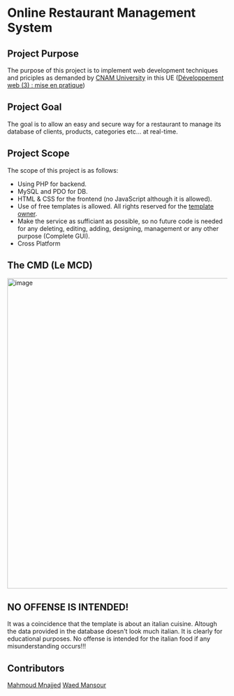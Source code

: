 # Online Restaurant Management System
## Project Purpose
The purpose of this project is to implement web development techniques and priciples as demanded by [CNAM University](https://si.isae.edu.lb/) in this UE ([Développement web (3) : mise en pratique](https://formation.cnam.fr/rechercher-par-discipline/developpement-web-3-mise-en-pratique-208576.kjsp?RF=&EXT=cnam))

## Project Goal
The goal is to allow an easy and secure way for a restaurant to manage its database of clients, products, categories etc... at real-time.
## Project Scope
The scope of this project is as follows:
- Using PHP for backend.
- MySQL and PDO for DB.
- HTML & CSS for the frontend (no JavaScript although it is allowed).
- Use of free templates is allowed. All rights reserved for the [template owner](https://htmlcodex.com/demo/?item=140).
- Make the service as sufficiant as possible, so no future code is needed for any deleting, editing, adding, designing, management or any other purpose (Complete GUI).
- Cross Platform

## The CMD (Le MCD)
<img width="853" height="710" alt="image" src="https://github.com/user-attachments/assets/8172c6d5-bb0f-4e09-bedf-0226745562d2" />

## NO OFFENSE IS INTENDED!
It was a coincidence that the template is about an italian cuisine. Altough the data provided in the database doesn't look much italian. It is clearly for educational purposes. No offense is intended for the italian food if any misunderstanding occurs!!!

## Contributors
[Mahmoud Mnajjed](https://github.com/)
[Waed Mansour](https://github.com/promiselb)

